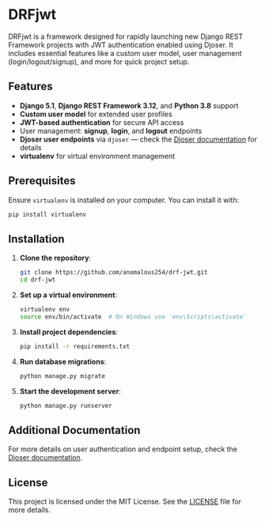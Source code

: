 # DRFjwt

DRFjwt is a framework designed for rapidly launching new Django REST Framework projects with JWT authentication enabled using Djoser. It includes essential features like a custom user model, user management (login/logout/signup), and more for quick project setup.

## Features

- **Django 5.1**, **Django REST Framework 3.12**, and **Python 3.8** support
- **Custom user model** for extended user profiles
- **JWT-based authentication** for secure API access
- User management: **signup**, **login**, and **logout** endpoints
- **Djoser user endpoints** via `djoser` — check the [Djoser documentation](https://djoser.readthedocs.io/en/latest/index.html) for details
- **virtualenv** for virtual environment management

## Prerequisites

Ensure `virtualenv` is installed on your computer. You can install it with:
```bash
pip install virtualenv
```

## Installation

1. **Clone the repository**:
   ```bash
   git clone https://github.com/anomalous254/drf-jwt.git
   cd drf-jwt
   ```

2. **Set up a virtual environment**:
   ```bash
   virtualenv env
   source env/bin/activate  # On Windows use `env\Scripts\activate`
   ```

3. **Install project dependencies**:
   ```bash
   pip install -r requirements.txt
   ```

4. **Run database migrations**:
   ```bash
   python manage.py migrate
   ```

5. **Start the development server**:
   ```bash
   python manage.py runserver
   ```

## Additional Documentation

For more details on user authentication and endpoint setup, check the [Djoser documentation](https://djoser.readthedocs.io/en/latest/index.html).

## License

This project is licensed under the MIT License. See the [LICENSE](LICENSE) file for more details.

